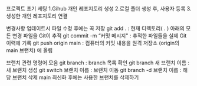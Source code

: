 프로젝트 초기 세팅
1.Gihub 개인 레포지토리 생성
2.로컬 폴더 생성 후, 사용자 등록
3.생성한 개인 레포지토리 연결

변경사항 업데이트시
파일 수정 후에는 꼭 저장
git add . : 현재 디렉토리( . ) 아래의 모든 변경 파일을 Git이 추적
git commit -m “커밋 메시지" : 추적한 파일들을 실제 Git 이력에 기록
git push origin main : 컴퓨터의 커밋 내용을 원격 저장소 (origin의 main 브랜치) 에 올림

브랜치 관련 명령어 모음
git branch : branch 목록 확인
git branch 새 브랜치 이름 : 새 브랜치 생성
git switch 브랜치 이름 : 브랜치 이동
git branch -d 브랜치 이름 : 해당 브랜치 삭제
main 최신화 후에는 사용한 브랜치를 삭제하기